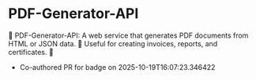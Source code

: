 # PDF-Generator-API
📄 PDF-Generator-API: A web service that generates PDF documents from HTML or JSON data. 🧾 Useful for creating invoices, reports, and certificates. 💾


- Co-authored PR for badge on 2025-10-19T16:07:23.346422